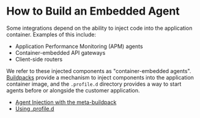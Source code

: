 # How to Build an Embedded Agent

Some integrations depend on the ability to inject code into the application container.
Examples of this include:

- Application Performance Monitoring (APM) agents
- Container-embedded API gateways
- Client-side routers

We refer to these injected components as "container-embedded agents".
[Buildpacks](buildpacks.md) provide a mechanism to inject components into the application
container image, and the `.profile.d` directory provides a way to start agents before or
alongside the customer application.

- [Agent Injection with the meta-buildpack](https://github.com/guidowb/meta-buildpack)
- [Using .profile.d](http://docs.pivotal.io/pivotalcf/devguide/deploy-apps/deploy-app.html#profiled)
